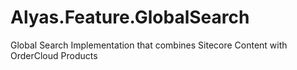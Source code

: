 # Alyas.Feature.GlobalSearch
Global Search Implementation that combines Sitecore Content with OrderCloud Products
